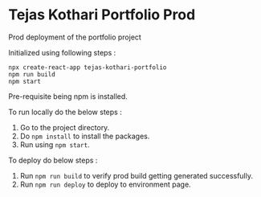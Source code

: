 # Tejas Kothari Portfolio Prod

Prod deployment of the portfolio project

Initialized using following steps :
```
npx create-react-app tejas-kothari-portfolio 
npm run build
npm start
```
Pre-requisite being npm is installed.

To run locally do the below steps :
1. Go to the project directory.
2. Do `npm install` to install the packages.
3. Run using `npm start`.

To deploy do below steps :
1. Run `npm run build` to verify prod build getting generated successfully.
2. Run `npm run deploy` to deploy to environment page.
